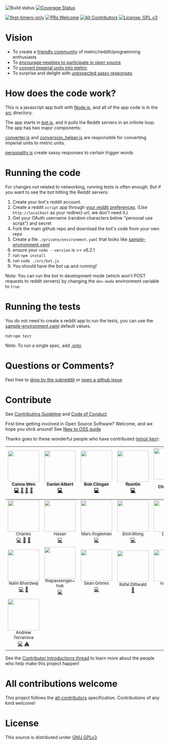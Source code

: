 ![Build status](https://travis-ci.org/cannawen/metric_units_reddit_bot.svg?branch=master)
[![Coverage Status](https://coveralls.io/repos/github/cannawen/metric_units_reddit_bot/badge.svg?branch=master)](https://coveralls.io/github/cannawen/metric_units_reddit_bot?branch=master)

[![first-timers-only](http://img.shields.io/badge/first--timers--only-friendly-blue.svg)](http://www.firsttimersonly.com/)
[![PRs Welcome](https://img.shields.io/badge/PRs-welcome-brightgreen.svg?style=flat-square)](http://makeapullrequest.com)
[![All Contributors](https://img.shields.io/badge/all_contributors-22-orange.svg?style=flat-square)](#contributors)
[![License: GPL v3](https://img.shields.io/badge/License-GPL%20v3-blue.svg)](./LICENSE.txt)

# Vision
- To create a [friendly community](./CONTRIBUTING.md) of metric/reddit/programming enthusiasts
- To [encourage newbies to participate in open source](./NEW-TO-OSS.md)
- To [convert imperial units into metric](./test/converter-test.js)
- To surprise and delight with [unexpected sassy responses](./test/personality-test.js)

# How does the code work?

This is a javascript app built with [Node.js](https://nodejs.org/en/), and all of the app code is in the [src](./src) directory.

The app starts in [bot.js](./src/bot.js), and it polls the Reddit servers in an infinite loop. The app has two major components:

[converter.js](./src/converter.js) and [conversion_helper.js](./src/conversion_helper.js) are responsible for converting imperial units to metric units.

[personality.js](./src/personality.js) create sassy responses to certain trigger words


# Running the code

For changes not related to networking, running tests is often enough.
But if you want to see the bot hitting the Reddit servers:

1. Create your bot's reddit account.
2. Create a reddit `script` app through [your reddit preferences](https://www.reddit.com/prefs/apps). (Use `http://localhost` as your redirect url, we don't need it.)
3. Get your OAuth username (random characters below "personal use script") and secret
4. Fork the main github repo and download the bot's code from your own repo
5. Create a file `./private/environment.yaml` that looks like [sample-environment.yaml](./sample-environment.yaml)
6. ensure your `node --version` is >= v6.2.1
7. run `npm install`
8. run `node ./src/bot.js`
9. You should have the bot up and running!

Note: You can run the bot in development mode (which won't POST requests to reddit servers) by changing the `dev-mode` environment variable to `true`


# Running the tests

You do not need to create a reddit app to run the tests, you can use the [sample-environment.yaml](./sample-environment.yaml) default values.

run `npm test`

Note: To run a single spec, add [.only](https://jaketrent.com/post/run-single-mocha-test/)


# Questions or Comments?

Feel free to [drop by the subreddit](https://www.reddit.com/r/metric_units/) or [open a github issue](../../issues/new)


# Contribute

See [Contributing Guideline](./CONTRIBUTING.md) and [Code of Conduct](./CODE_OF_CONDUCT.md)

First time getting involved in Open Source Software? Welcome, and we hope you stick around!
See [New to OSS guide](./NEW-TO-OSS.md)

Thanks goes to these wonderful people who have contributed ([emoji key](https://github.com/kentcdodds/all-contributors#emoji-key)):

<!-- ALL-CONTRIBUTORS-LIST:START - Do not remove or modify this section -->
| [<img src="https://avatars1.githubusercontent.com/u/1088336?v=4" width="100px;"/><br /><sub>Canna Wen</sub>](https://www.cannawen.com)<br />[💻](https://github.com/cannawen/metric_units_reddit_bot/commits?author=cannawen "Code") [💬](#question-cannawen "Answering Questions") [🤔](#ideas-cannawen "Ideas, Planning, & Feedback") [👀](#review-cannawen "Reviewed Pull Requests") | [<img src="https://avatars2.githubusercontent.com/u/7432848?v=4" width="100px;"/><br /><sub>Daniel Albert</sub>](https://esclear.de/)<br />[💻](https://github.com/cannawen/metric_units_reddit_bot/commits?author=esclear "Code") | [<img src="https://avatars0.githubusercontent.com/u/38579?v=4" width="100px;"/><br /><sub>Bob Clingan</sub>](http://www.bobclingan.com)<br />[💻](https://github.com/cannawen/metric_units_reddit_bot/commits?author=bclingan "Code") | [<img src="https://avatars3.githubusercontent.com/u/7226476?v=4" width="100px;"/><br /><sub>fbontin</sub>](http://fbontin.github.io)<br />[💻](https://github.com/cannawen/metric_units_reddit_bot/commits?author=fbontin "Code") | [<img src="https://avatars2.githubusercontent.com/u/16208882?v=4" width="100px;"/><br /><sub>Nitin Choudhary</sub>](http://www.nitinchoudhary.in)<br />[💻](https://github.com/cannawen/metric_units_reddit_bot/commits?author=nitinkgp23 "Code") | [<img src="https://avatars0.githubusercontent.com/u/7240098?v=4" width="100px;"/><br /><sub>Manuel Porto</sub>](https://github.com/manuporto)<br />[💻](https://github.com/cannawen/metric_units_reddit_bot/commits?author=manuporto "Code") | [<img src="https://avatars1.githubusercontent.com/u/6846913?v=4" width="100px;"/><br /><sub>Anna Do</sub>](https://twitter.com/annuhdo)<br />[💻](https://github.com/cannawen/metric_units_reddit_bot/commits?author=annuhdo "Code") |
| :---: | :---: | :---: | :---: | :---: | :---: | :---: |
| [<img src="https://avatars1.githubusercontent.com/u/3136972?v=4" width="100px;"/><br /><sub>Charles</sub>](http://charleslabas.com/)<br />[💻](https://github.com/cannawen/metric_units_reddit_bot/commits?author=chazzlabs "Code") [💬](#question-chazzlabs "Answering Questions") [🤔](#ideas-chazzlabs "Ideas, Planning, & Feedback") | [<img src="https://avatars2.githubusercontent.com/u/9531780?v=4" width="100px;"/><br /><sub>Hasan</sub>](https://github.com/JuanPotato)<br />[💻](https://github.com/cannawen/metric_units_reddit_bot/commits?author=JuanPotato "Code") | [<img src="https://avatars1.githubusercontent.com/u/20388195?v=4" width="100px;"/><br /><sub>Marc Fogleman</sub>](http://www.MFogleman.com)<br />[💻](https://github.com/cannawen/metric_units_reddit_bot/commits?author=MFogleman "Code") | [<img src="https://avatars2.githubusercontent.com/u/5065375?v=4" width="100px;"/><br /><sub>Eliot Wong</sub>](https://github.com/eliotw)<br />[💻](https://github.com/cannawen/metric_units_reddit_bot/commits?author=eliotw "Code") | [<img src="https://avatars0.githubusercontent.com/u/12798396?v=4" width="100px;"/><br /><sub>Doomki</sub>](https://github.com/Doomki)<br />[💻](https://github.com/cannawen/metric_units_reddit_bot/commits?author=Doomki "Code") | [<img src="https://avatars1.githubusercontent.com/u/381258?v=4" width="100px;"/><br /><sub>Wing Lian</sub>](https://twitter.com/winglian)<br />[💻](https://github.com/cannawen/metric_units_reddit_bot/commits?author=winglian "Code") | [<img src="https://avatars1.githubusercontent.com/u/19378450?v=4" width="100px;"/><br /><sub>NFerraro</sub>](https://github.com/nicoferraro96)<br />[💻](https://github.com/cannawen/metric_units_reddit_bot/commits?author=nicoferraro96 "Code") |
| [<img src="https://avatars3.githubusercontent.com/u/6984346?v=4" width="100px;"/><br /><sub>Nalin Bhardwaj</sub>](http://nibnalin.me)<br />[💻](https://github.com/cannawen/metric_units_reddit_bot/commits?author=nalinbhardwaj "Code") [💬](#question-nalinbhardwaj "Answering Questions") | [<img src="https://avatars3.githubusercontent.com/u/20612753?v=4" width="100px;"/><br /><sub>thepassenger-hub</sub>](https://github.com/thepassenger-hub)<br />[💻](https://github.com/cannawen/metric_units_reddit_bot/commits?author=thepassenger-hub "Code") | [<img src="https://avatars0.githubusercontent.com/u/132009?v=4" width="100px;"/><br /><sub>Sean Grimes</sub>](https://github.com/munumafia)<br />[💻](https://github.com/cannawen/metric_units_reddit_bot/commits?author=munumafia "Code") | [<img src="https://avatars2.githubusercontent.com/u/89664?v=4" width="100px;"/><br /><sub>Rafal Dittwald</sub>](http://rafal.dittwald.com)<br />[📖](https://github.com/cannawen/metric_units_reddit_bot/commits?author=rafd "Documentation") | [<img src="https://avatars1.githubusercontent.com/u/31323328?v=4" width="100px;"/><br /><sub>namantw</sub>](https://github.com/namantw)<br />[💻](https://github.com/cannawen/metric_units_reddit_bot/commits?author=namantw "Code") | [<img src="https://avatars0.githubusercontent.com/u/20829776?v=4" width="100px;"/><br /><sub>Dan C</sub>](https://github.com/Skuhoo)<br />[💻](https://github.com/cannawen/metric_units_reddit_bot/commits?author=Skuhoo "Code") | [<img src="https://avatars2.githubusercontent.com/u/22687814?v=4" width="100px;"/><br /><sub>cmd-kvn</sub>](https://github.com/cmd-kvn)<br />[💻](https://github.com/cannawen/metric_units_reddit_bot/commits?author=cmd-kvn "Code") [🐛](https://github.com/cannawen/metric_units_reddit_bot/issues?q=author%3Acmd-kvn "Bug reports") |
| [<img src="https://avatars1.githubusercontent.com/u/12698411?v=4" width="100px;"/><br /><sub>Andrew Terranova</sub>](https://github.com/aterranova-bv)<br />[💻](https://github.com/cannawen/metric_units_reddit_bot/commits?author=aterranova-bv "Code") [⚠️](https://github.com/cannawen/metric_units_reddit_bot/commits?author=aterranova-bv "Tests") |
<!-- ALL-CONTRIBUTORS-LIST:END -->

See the [Contributor Introductions thread](https://www.reddit.com/r/metric_units/comments/750nuf/contributor_introductions/) to learn more about the people who help make this project happen!

# All contributions welcome

This project follows the [all-contributors](https://github.com/kentcdodds/all-contributors) specification. Contributions of any kind welcome!


# License

This source is distributed under [GNU GPLv3](./LICENSE.txt)

